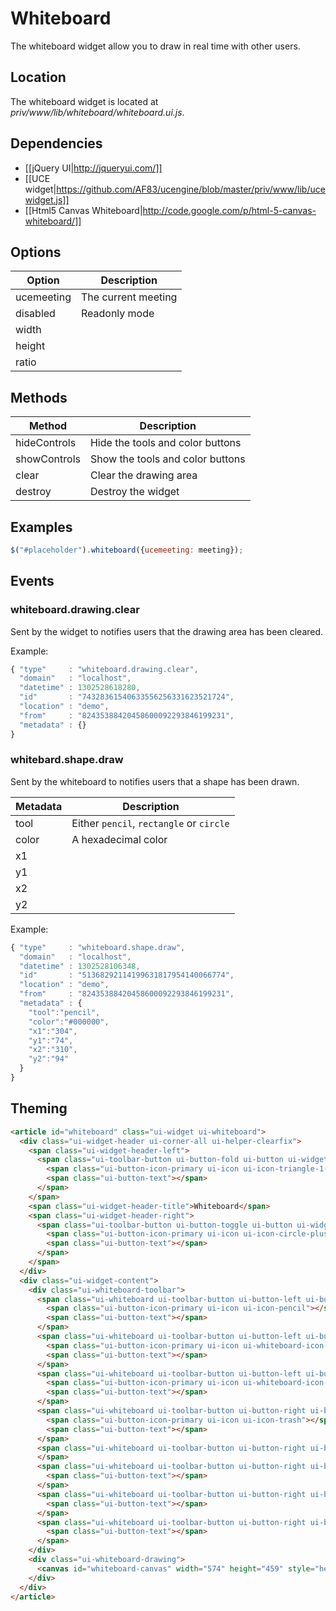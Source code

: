# Whiteboard

The whiteboard widget allow you to draw in real time with other users.

## Location

The whiteboard widget is located at *priv/www/lib/whiteboard/whiteboard.ui.js*.

## Dependencies

* [[jQuery UI|http://jqueryui.com/]]
* [[UCE widget|https://github.com/AF83/ucengine/blob/master/priv/www/lib/ucewidget.js]]
* [[Html5 Canvas Whiteboard|http://code.google.com/p/html-5-canvas-whiteboard/]]

## Options

Option         | Description
---------------|---------------------------------------------------------------
ucemeeting     | The current meeting
disabled       | Readonly mode
width          |
height         |
ratio          |

## Methods

Method         | Description
---------------|---------------------------------------------------------------
hideControls   | Hide the tools and color buttons
showControls   | Show the tools and color buttons
clear          | Clear the drawing area
destroy        | Destroy the widget

## Examples

```javascript
$("#placeholder").whiteboard({ucemeeting: meeting});
```

## Events
### whiteboard.drawing.clear

Sent by the widget to notifies users that the drawing area has been cleared.

Example:

```javascript
{ "type"     : "whiteboard.drawing.clear",
  "domain"   : "localhost",
  "datetime" : 1302528618280,
  "id"       : "74328361540633556256331623521724",
  "location" : "demo",
  "from"     : "82435388420458600092293846199231",
  "metadata" : {}
}
```

### whitebard.shape.draw

Sent by the whiteboard to notifies users that a shape has been drawn.

Metadata       | Description
---------------|---------------------------------------------------------------
tool           | Either `pencil`, `rectangle` or `circle`
color          | A hexadecimal color
x1             |
y1             |
x2             |
y2             |

Example:

```javascript
{ "type"     : "whiteboard.shape.draw",
  "domain"   : "localhost",
  "datetime" : 1302528106348,
  "id"       : "51368292114199631817954140066774",
  "location" : "demo",
  "from"     : "82435388420458600092293846199231",
  "metadata" : {
    "tool":"pencil",
    "color":"#000000",
    "x1":"304",
    "y1":"74",
    "x2":"310",
    "y2":"94"
  }
}
```

## Theming

```html
<article id="whiteboard" class="ui-widget ui-whiteboard">
  <div class="ui-widget-header ui-corner-all ui-helper-clearfix">
    <span class="ui-widget-header-left">
      <span class="ui-toolbar-button ui-button-fold ui-button ui-widget ui-state-default ui-corner-all ui-button-icon-only" role="button" aria-disabled="false" title="">
        <span class="ui-button-icon-primary ui-icon ui-icon-triangle-1-s"></span>
        <span class="ui-button-text"></span>
      </span>
    </span>
    <span class="ui-widget-header-title">Whiteboard</span>
    <span class="ui-widget-header-right">
      <span class="ui-toolbar-button ui-button-toggle ui-button ui-widget ui-state-default ui-corner-all ui-button-icon-only" role="button" aria-disabled="false" title="">
        <span class="ui-button-icon-primary ui-icon ui-icon-circle-plus"></span>
        <span class="ui-button-text"></span>
      </span>
    </span>
  </div>
  <div class="ui-widget-content">
    <div class="ui-whiteboard-toolbar">
      <span class="ui-whiteboard ui-toolbar-button ui-button-left ui-button ui-widget ui-state-default ui-corner-all ui-button-icon-only" role="button" aria-disabled="false" title="">
        <span class="ui-button-icon-primary ui-icon ui-icon-pencil"></span>
        <span class="ui-button-text"></span>
      </span>
      <span class="ui-whiteboard ui-toolbar-button ui-button-left ui-button ui-widget ui-state-default ui-corner-all ui-button-icon-only ui-state-highlight" role="button" aria-disabled="false" title="">
        <span class="ui-button-icon-primary ui-icon ui-whiteboard-icon-rectangle"></span>
        <span class="ui-button-text"></span>
      </span>
      <span class="ui-whiteboard ui-toolbar-button ui-button-left ui-button ui-widget ui-state-default ui-corner-all ui-button-icon-only" role="button" aria-disabled="false" title="">
        <span class="ui-button-icon-primary ui-icon ui-whiteboard-icon-circle"></span>
        <span class="ui-button-text"></span>
      </span>
      <span class="ui-whiteboard ui-toolbar-button ui-button-right ui-button ui-widget ui-state-default ui-corner-all ui-button-icon-only" role="button" aria-disabled="false" title="">
        <span class="ui-button-icon-primary ui-icon ui-icon-trash"></span>
        <span class="ui-button-text"></span>
      </span>
      <span class="ui-whiteboard ui-toolbar-button ui-button-right ui-button-color ui-button ui-widget ui-state-default ui-corner-all ui-button-text-only" role="button" aria-disabled="false" style="background-color: rgb(233, 130, 91);">      <span class="ui-button-text"></span>
      </span>
      <span class="ui-whiteboard ui-toolbar-button ui-button-right ui-button-color ui-button ui-widget ui-state-default ui-corner-all ui-button-text-only" role="button" aria-disabled="false" style="background-color: rgb(207, 78, 49);">
        <span class="ui-button-text"></span>
      </span>
      <span class="ui-whiteboard ui-toolbar-button ui-button-right ui-button-color ui-button ui-widget ui-state-default ui-corner-all ui-button-text-only" role="button" aria-disabled="false" style="background-color: rgb(255, 255, 255);">
        <span class="ui-button-text"></span>
      </span>
      <span class="ui-whiteboard ui-toolbar-button ui-button-right ui-button-color ui-button ui-widget ui-state-default ui-corner-all ui-button-text-only" role="button" aria-disabled="false" style="background-color: rgb(0, 0, 0);">
        <span class="ui-button-text"></span>
      </span>
    </div>
    <div class="ui-whiteboard-drawing">
      <canvas id="whiteboard-canvas" width="574" height="459" style="height: 254.4px;"></canvas>
    </div>
  </div>
</article>
```
